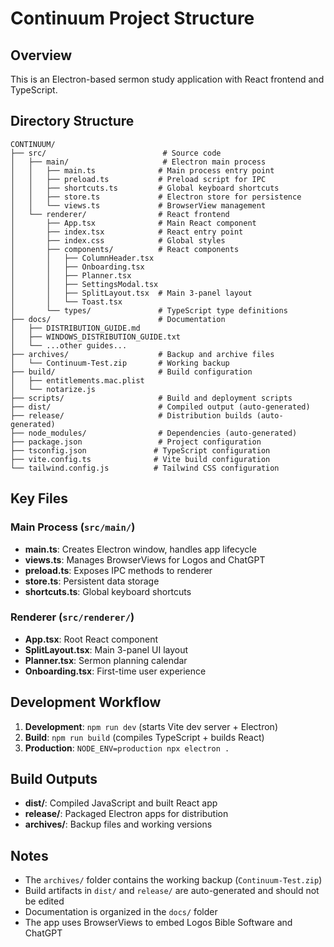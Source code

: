 # Continuum Project Structure

## Overview
This is an Electron-based sermon study application with React frontend and TypeScript.

## Directory Structure

```
CONTINUUM/
├── src/                          # Source code
│   ├── main/                     # Electron main process
│   │   ├── main.ts              # Main process entry point
│   │   ├── preload.ts           # Preload script for IPC
│   │   ├── shortcuts.ts         # Global keyboard shortcuts
│   │   ├── store.ts             # Electron store for persistence
│   │   └── views.ts             # BrowserView management
│   └── renderer/                # React frontend
│       ├── App.tsx              # Main React component
│       ├── index.tsx            # React entry point
│       ├── index.css            # Global styles
│       ├── components/          # React components
│       │   ├── ColumnHeader.tsx
│       │   ├── Onboarding.tsx
│       │   ├── Planner.tsx
│       │   ├── SettingsModal.tsx
│       │   ├── SplitLayout.tsx  # Main 3-panel layout
│       │   └── Toast.tsx
│       └── types/               # TypeScript type definitions
├── docs/                        # Documentation
│   ├── DISTRIBUTION_GUIDE.md
│   ├── WINDOWS_DISTRIBUTION_GUIDE.txt
│   └── ...other guides...
├── archives/                    # Backup and archive files
│   └── Continuum-Test.zip       # Working backup
├── build/                       # Build configuration
│   ├── entitlements.mac.plist
│   └── notarize.js
├── scripts/                     # Build and deployment scripts
├── dist/                        # Compiled output (auto-generated)
├── release/                     # Distribution builds (auto-generated)
├── node_modules/                # Dependencies (auto-generated)
├── package.json                 # Project configuration
├── tsconfig.json               # TypeScript configuration
├── vite.config.ts              # Vite build configuration
└── tailwind.config.js          # Tailwind CSS configuration
```

## Key Files

### Main Process (`src/main/`)
- **main.ts**: Creates Electron window, handles app lifecycle
- **views.ts**: Manages BrowserViews for Logos and ChatGPT
- **preload.ts**: Exposes IPC methods to renderer
- **store.ts**: Persistent data storage
- **shortcuts.ts**: Global keyboard shortcuts

### Renderer (`src/renderer/`)
- **App.tsx**: Root React component
- **SplitLayout.tsx**: Main 3-panel UI layout
- **Planner.tsx**: Sermon planning calendar
- **Onboarding.tsx**: First-time user experience

## Development Workflow

1. **Development**: `npm run dev` (starts Vite dev server + Electron)
2. **Build**: `npm run build` (compiles TypeScript + builds React)
3. **Production**: `NODE_ENV=production npx electron .`

## Build Outputs

- **dist/**: Compiled JavaScript and built React app
- **release/**: Packaged Electron apps for distribution
- **archives/**: Backup files and working versions

## Notes

- The `archives/` folder contains the working backup (`Continuum-Test.zip`)
- Build artifacts in `dist/` and `release/` are auto-generated and should not be edited
- Documentation is organized in the `docs/` folder
- The app uses BrowserViews to embed Logos Bible Software and ChatGPT
